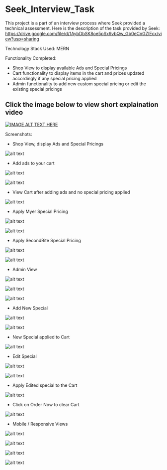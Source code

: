 # Seek_Interview_Task
This project is a part of an interview process where Seek provided a technical assessment. Here is the description of the task provided by Seek: https://drive.google.com/file/d/1AybDbSK8oe5pSx9vbQw_Gb0eCnGZlEcx/view?usp=sharing

Technology Stack Used: MERN

Functionality Completed:
* Shop View to display available Ads and Special Pricings
* Cart functionality to display items in the cart and prices updated accordingly if any special pricing applied
* Admin functionality to add new custom special pricing or edit the existing special pricings

## Click the image below to view short explaination video
[![IMAGE ALT TEXT HERE](/screenshots/shop_view.PNG)](https://youtu.be/JJSqoKfskFg)

Screenshots:

* Shop View, display Ads and Special Pricings
                                                                       
![alt text](/screenshots/shop_view.PNG)

* Add ads to your cart

![alt text](/screenshots/add_5_classic_ad.PNG)

![alt text](/screenshots/add_10_standout_ad_and_3_premium_ad.PNG)

* View Cart after adding ads and no special pricing applied

![alt text](/screenshots/view_cart.PNG)

* Apply Myer Special Pricing

![alt text](/screenshots/apply_myer_special.PNG)

![alt text](/screenshots/view_cart_2.PNG)

* Apply SecondBite Special Pricing

![alt text](/screenshots/apply_secondbite_special.PNG)

![alt text](/screenshots/view_cart_3.PNG)

* Admin View

![alt text](/screenshots/view_admin.PNG)

![alt text](/screenshots/view_add_new_special_form.PNG)

![alt text](/screenshots/edit_special_form.PNG)

* Add New Special

![alt text](/screenshots/add_new_special_New%20Test%20Special.PNG)

![alt text](/screenshots/view_new_special.PNG)

* New Special applied to Cart

![alt text](/screenshots/new_special_applied_view_cart.PNG)

* Edit Special

![alt text](/screenshots/edit_special_Axil%20Coffee%20Roasters.PNG)

![alt text](/screenshots/view_edited_special.PNG)

* Apply Edited special to the Cart

![alt text](/screenshots/edited_special_applied_view_cart.PNG)

* Click on Order Now to clear Cart

![alt text](/screenshots/order_now_empty_cart.PNG)

* Mobile / Responsive Views

![alt text](/screenshots/mobile_view_1.PNG)

![alt text](/screenshots/mobile_view_2.PNG)

![alt text](/screenshots/mobile_view_3.PNG)

![alt text](/screenshots/mobile_view_4.PNG)

